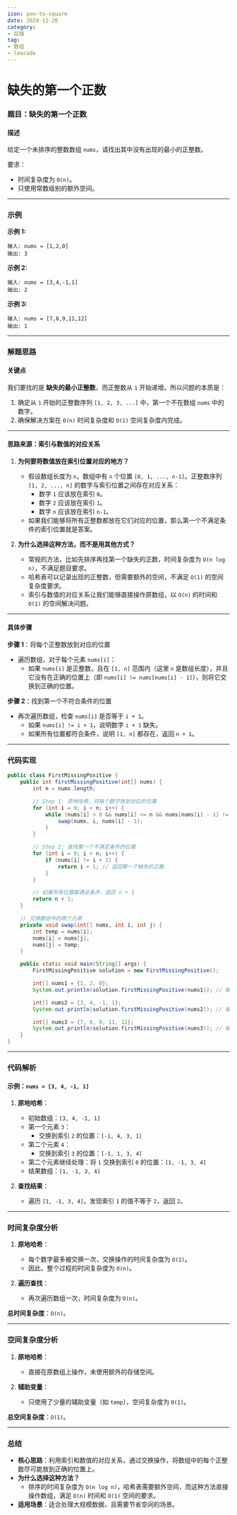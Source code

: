 ```yaml
---
icon: pen-to-square
date: 2024-11-20
category:
- 后端
tag:
- 数组
- leecode
---
```

# 缺失的第一个正数

### **题目：缺失的第一个正数**

#### **描述**
给定一个未排序的整数数组 `nums`，请找出其中没有出现的最小的正整数。

要求：
- 时间复杂度为 `O(n)`。
- 只使用常数级别的额外空间。

---

### **示例**

**示例 1:**
```
输入: nums = [1,2,0]
输出: 3
```

**示例 2:**
```
输入: nums = [3,4,-1,1]
输出: 2
```

**示例 3:**
```
输入: nums = [7,8,9,11,12]
输出: 1
```

---

### **解题思路**

#### **关键点**
我们要找的是 **缺失的最小正整数**，而正整数从 `1` 开始递增。所以问题的本质是：
1. 确定从 `1` 开始的正整数序列 `[1, 2, 3, ...]` 中，第一个不在数组 `nums` 中的数字。
2. 确保解决方案在 `O(n)` 时间复杂度和 `O(1)` 空间复杂度内完成。

---

#### **思路来源：索引与数值的对应关系**

1. **为何要将数值放在索引位置对应的地方？**
    - 假设数组长度为 `n`，数组中有 `n` 个位置 `[0, 1, ..., n-1]`。正整数序列 `[1, 2, ..., n]` 的数字与索引位置之间存在对应关系：
        - 数字 `1` 应该放在索引 `0`。
        - 数字 `2` 应该放在索引 `1`。
        - 数字 `n` 应该放在索引 `n-1`。
    - 如果我们能够将所有正整数都放在它们对应的位置，那么第一个不满足条件的索引位置就是答案。

2. **为什么选择这种方法，而不是用其他方式？**
    - 常规的方法，比如先排序再找第一个缺失的正数，时间复杂度为 `O(n log n)`，不满足题目要求。
    - 哈希表可以记录出现的正整数，但需要额外的空间，不满足 `O(1)` 的空间复杂度要求。
    - 索引与数值的对应关系让我们能够直接操作原数组，以 `O(n)` 的时间和 `O(1)` 的空间解决问题。

---

#### **具体步骤**

**步骤 1**：将每个正整数放到对应的位置
- 遍历数组，对于每个元素 `nums[i]`：
    - 如果 `nums[i]` 是正整数，且在 `[1, n]` 范围内（这里 `n` 是数组长度），并且它没有在正确的位置上（即 `nums[i] != nums[nums[i] - 1]`），则将它交换到正确的位置。

**步骤 2**：找到第一个不符合条件的位置
- 再次遍历数组，检查 `nums[i]` 是否等于 `i + 1`。
    - 如果 `nums[i] != i + 1`，说明数字 `i + 1` 缺失。
    - 如果所有位置都符合条件，说明 `[1, n]` 都存在，返回 `n + 1`。

---

### **代码实现**

```java
public class FirstMissingPositive {
    public int firstMissingPositive(int[] nums) {
        int n = nums.length;

        // Step 1: 原地哈希，将每个数字放到对应的位置
        for (int i = 0; i < n; i++) {
            while (nums[i] > 0 && nums[i] <= n && nums[nums[i] - 1] != nums[i]) {
                swap(nums, i, nums[i] - 1);
            }
        }

        // Step 2: 查找第一个不满足条件的位置
        for (int i = 0; i < n; i++) {
            if (nums[i] != i + 1) {
                return i + 1; // 返回第一个缺失的正数
            }
        }

        // 如果所有位置都满足条件，返回 n + 1
        return n + 1;
    }

    // 交换数组中的两个元素
    private void swap(int[] nums, int i, int j) {
        int temp = nums[i];
        nums[i] = nums[j];
        nums[j] = temp;
    }

    public static void main(String[] args) {
        FirstMissingPositive solution = new FirstMissingPositive();

        int[] nums1 = {1, 2, 0};
        System.out.println(solution.firstMissingPositive(nums1)); // 输出: 3

        int[] nums2 = {3, 4, -1, 1};
        System.out.println(solution.firstMissingPositive(nums2)); // 输出: 2

        int[] nums3 = {7, 8, 9, 11, 12};
        System.out.println(solution.firstMissingPositive(nums3)); // 输出: 1
    }
}
```

---

### **代码解析**

#### 示例：`nums = [3, 4, -1, 1]`

1. **原地哈希**：
    - 初始数组：`[3, 4, -1, 1]`
    - 第一个元素 `3`：
        - 交换到索引 `2` 的位置：`[-1, 4, 3, 1]`
    - 第二个元素 `4`：
        - 交换到索引 `3` 的位置：`[-1, 1, 3, 4]`
    - 第二个元素继续处理：将 `1` 交换到索引 `0` 的位置：`[1, -1, 3, 4]`
    - 结果数组：`[1, -1, 3, 4]`

2. **查找结果**：
    - 遍历 `[1, -1, 3, 4]`，发现索引 `1` 的值不等于 `2`，返回 `2`。

---

### **时间复杂度分析**

1. **原地哈希**：
    - 每个数字最多被交换一次，交换操作的时间复杂度为 `O(1)`。
    - 因此，整个过程的时间复杂度为 `O(n)`。

2. **遍历查找**：
    - 再次遍历数组一次，时间复杂度为 `O(n)`。

**总时间复杂度**：`O(n)`。

---

### **空间复杂度分析**

1. **原地哈希**：
    - 直接在原数组上操作，未使用额外的存储空间。

2. **辅助变量**：
    - 只使用了少量的辅助变量（如 `temp`），空间复杂度为 `O(1)`。

**总空间复杂度**：`O(1)`。

---

### **总结**

- **核心思路**：利用索引和数值的对应关系，通过交换操作，将数组中的每个正整数尽可能放到正确的位置上。
- **为什么选择这种方法？**
    - 排序的时间复杂度为 `O(n log n)`，哈希表需要额外空间，而这种方法直接操作数组，满足 `O(n)` 时间和 `O(1)` 空间的要求。
- **适用场景**：适合处理大规模数据，且需要节省空间的场景。

